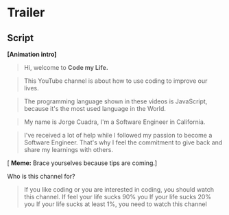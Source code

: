 # Trailer

## Script
**[Animation intro]**

> Hi, welcome to **Code my Life.**

> This YouTube channel is about 
> how to use coding to improve our lives.

> The programming language shown in these videos is JavaScript, because it's the most used language in the World.

> My name is Jorge Cuadra, I'm a Software Engineer in California.

> I've received a lot of help while I followed my passion to become a Software Engineer. That's why I feel the commitment to give back and share my learnings with others.

[ **Meme:** Brace yourselves because tips are coming.]

Who is this channel for?
> If you like coding or you are interested in coding, you should watch this channel.
> If feel your life sucks 90% you
> If your life sucks 20% you
> If your life sucks at least 1%, you need to watch this channel
